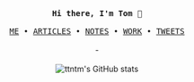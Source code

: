 <p align="center">
  <samp>
    <b>Hi there, I'm Tom</b> 🚀
    <br><br>
    <a href="https://ttntm.me">ME</a>
    &bull;
    <a href="https://ttntm.me/archive">ARTICLES</a>
    &bull;
    <a href="https://ttntm.me/notes">NOTES</a>
    &bull;
    <a href="https://ttntm.me/work">WORK</a>
    &bull;
    <a href="https://twitter.com/thet0m">TWEETS</a>
  </samp>
  <br><br>
  -
  <br><br>
  <img src="https://github-readme-stats.vercel.app/api?username=ttntm&show_icons=true&theme=graywhite&include_all_commits=true&hide_title=true" alt="ttntm's GitHub stats">
</p>
